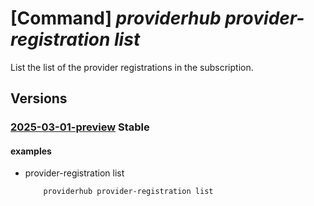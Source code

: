 # [Command] _providerhub provider-registration list_

List the list of the provider registrations in the subscription.

## Versions

### [2025-03-01-preview](/Resources/mgmt-plane/L3N1YnNjcmlwdGlvbnMve30vcHJvdmlkZXJzL21pY3Jvc29mdC5wcm92aWRlcmh1Yi9wcm92aWRlcnJlZ2lzdHJhdGlvbnM=/2025-03-01-preview.xml) **Stable**

<!-- mgmt-plane /subscriptions/{}/providers/microsoft.providerhub/providerregistrations 2025-03-01-preview -->

#### examples

- provider-registration list
    ```bash
        providerhub provider-registration list
    ```